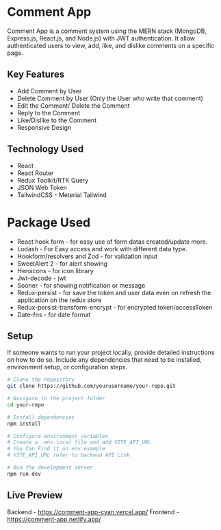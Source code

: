 # Comment App

Comment App is a comment system using the MERN stack (MongoDB, Express.js, React.js, and Node.js) with JWT authentication. It allow authenticated users to view, add, like, and dislike comments on a specific page.

## Key Features

- Add Comment by User
- Delete Comment by User (Only the User who write that comment)
- Edit the Comment/ Delete the Comment
- Reply to the Comment
- Like/Dislike to the Comment
- Responsive Design

## Technology Used

- React
- React Router
- Redux Toolkit/RTK Query
- JSON Web Token
- TailwindCSS - Meterial Tailwind

# Package Used

- React hook form - for easy use of form datas created/update more.
- Lodash - For Easy access and work with different data type.
- Hookform/resolvers and Zod - for validation input
- SweetAlert 2 - for alert showing
- Heroicons - for icon library
- Jwt-decode - jwt
- Sooner - for showing notification or message
- Redux-persist - for save the token and user data even on refresh the application on the redux store
- Redux-persist-transform-encrypt - for encrypted token/accessToken
- Date-fns - for date format

## Setup

If someone wants to run your project locally, provide detailed instructions on how to do so. Include any dependencies that need to be installed, environment setup, or configuration steps.

```bash
# Clone the repository
git clone https://github.com/yourusername/your-repo.git

# Navigate to the project folder
cd your-repo

# Install dependencies
npm install

# Configure environment variables
# Create a .env.local file and add VITE_API_URL
# You Can Find it on env.example
# VITE_API_URL refer to backend API Link

# Run the development server
npm run dev
```

## Live Preview

Backend - https://comment-app-cyan.vercel.app/
Frontend - https://comment-app.netlify.app/
